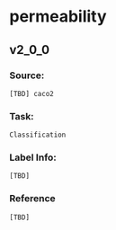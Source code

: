 # permeability

## v2_0_0

### Source: 
    [TBD] caco2

### Task: 
    Classification
    
### Label Info:
    [TBD]

### Reference
    [TBD]
